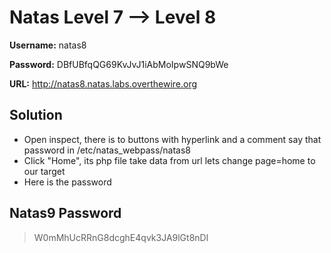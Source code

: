 # Natas Level 7 --> Level 8

**Username:** natas8

**Password:** DBfUBfqQG69KvJvJ1iAbMoIpwSNQ9bWe

**URL:**      http://natas8.natas.labs.overthewire.org

## Solution
* Open inspect, there is to buttons with hyperlink and a comment say that password in /etc/natas_webpass/natas8
* Click "Home", its php file take data from url lets change page=home to our target
* Here is the password

## Natas9 Password
> W0mMhUcRRnG8dcghE4qvk3JA9lGt8nDl

